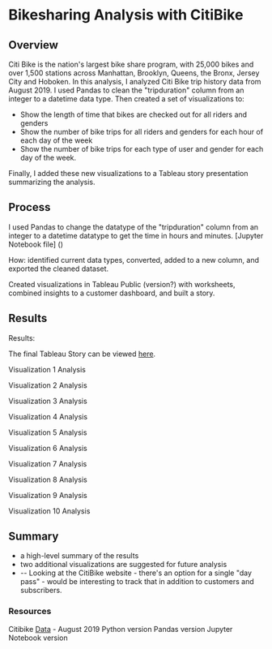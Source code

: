 # Bikesharing Analysis with CitiBike

## Overview
Citi Bike is the nation's largest bike share program, with 25,000 bikes and over 1,500 stations across Manhattan, Brooklyn, Queens, the Bronx, Jersey City and Hoboken. In this analysis, I analyzed Citi Bike trip history data from August 2019. I used Pandas to clean the "tripduration" column from an integer to a datetime data type. Then created a set of visualizations to:
- Show the length of time that bikes are checked out for all riders and genders
- Show the number of bike trips for all riders and genders for each hour of each day of the week
- Show the number of bike trips for each type of user and gender for each day of the week.

Finally, I added these new visualizations to a Tableau story presentation summarizing the analysis.

## Process
I used Pandas to change the datatype of the "tripduration" column from an integer to a datetime datatype to get the time in hours and minutes. [Jupyter Notebook file] ()

How: identified current data types, converted, added to a new column, and exported the cleaned dataset.

Created visualizations in Tableau Public (version?) with worksheets, combined insights to a customer dashboard, and built a story. 

## Results

Results:

The final Tableau Story can be viewed [here](https://public.tableau.com/app/profile/alyssa.davis/viz/BikesharingChallenge_16618926814050/BikesharingChallenge).


Visualization 1
Analysis

Visualization 2
Analysis

Visualization 3
Analysis

Visualization 4
Analysis

Visualization 5
Analysis

Visualization 6
Analysis

Visualization 7
Analysis

Visualization 8
Analysis

Visualization 9
Analysis

Visualization 10
Analysis

## Summary
- a high-level summary of the results 
- two additional visualizations are suggested for future analysis
- -- Looking at the CitiBike website - there's an option for a single "day pass" - would be interesting to track that in addition to customers and subscribers.

### Resources
Citibike [Data](https://ride.citibikenyc.com/system-data) - August 2019
Python version
Pandas version
Jupyter Notebook version
